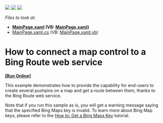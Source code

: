 <!-- default badges list -->
![](https://img.shields.io/endpoint?url=https://codecentral.devexpress.com/api/v1/VersionRange/128570848/14.1.3%2B)
[![](https://img.shields.io/badge/Open_in_DevExpress_Support_Center-FF7200?style=flat-square&logo=DevExpress&logoColor=white)](https://supportcenter.devexpress.com/ticket/details/E4200)
[![](https://img.shields.io/badge/📖_How_to_use_DevExpress_Examples-e9f6fc?style=flat-square)](https://docs.devexpress.com/GeneralInformation/403183)
<!-- default badges end -->
<!-- default file list -->
*Files to look at*:

* **[MainPage.xaml](./CS/RouteProvider/MainPage.xaml) (VB: [MainPage.xaml](./VB/RouteProvider/MainPage.xaml))**
* [MainPage.xaml.cs](./CS/RouteProvider/MainPage.xaml.cs) (VB: [MainPage.xaml.vb](./VB/RouteProvider/MainPage.xaml.vb))
<!-- default file list end -->
# How to connect a map control to a Bing Route web service
<!-- run online -->
**[[Run Online]](https://codecentral.devexpress.com/e4200)**
<!-- run online end -->


<p>This example demonstrates how to provide the capability for end-users to create several pushpins on a map and get a route between them, thanks to the Bing Route web service.</p><p>Note that if you run this sample as is, you will get a warning message saying that the specified Bing Maps key is invalid. To learn more about Bing Map keys, please refer to the  <a href="http://help.devexpress.com/#Silverlight/CustomDocument5975"><u>How to: Get a Bing Maps Key</u></a>  tutorial.</p><br />


<br/>


